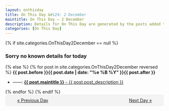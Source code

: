 ```yaml
---
layout: onthisday
title: On This Day &#124; 2 December
maintitle: On This Day — 2 December
description: Details for On This Day are generated by the posts added to the website so the content is subject to changes/updates over time.
categories: [On This Day]
---
```


{% if site.categories.OnThisDay2December == null %}
<h3>Sorry no known details for today</h3>
{% else %}
{% for post in site.categories.OnThisDay2December reversed %}
<strong>{{ post.before }}{{ post.date | date: "%e %B %Y" }}{{ post.after }}</strong>
<ul>
<li> ——: <a class="{{ post.class }}" href="{{ post.url }}"><strong>{{ post.maintitle }}</strong> - {{ post.post_description }}</a></li>
</ul>
{% endfor %}
{% endif %}

<div style="background-color: #f3f3f3; padding: 10px; border-radius: 5px; text-align: center; display: flex; justify-content: space-evenly;">
<a href="/onthisday/12/12-01">« Previous Day</a>
<span style="visibility:hidden;">[ Visit Leap Year February 29 ]</span>
<a href="/onthisday/12/12-03">Next Day »</a>
</div>
